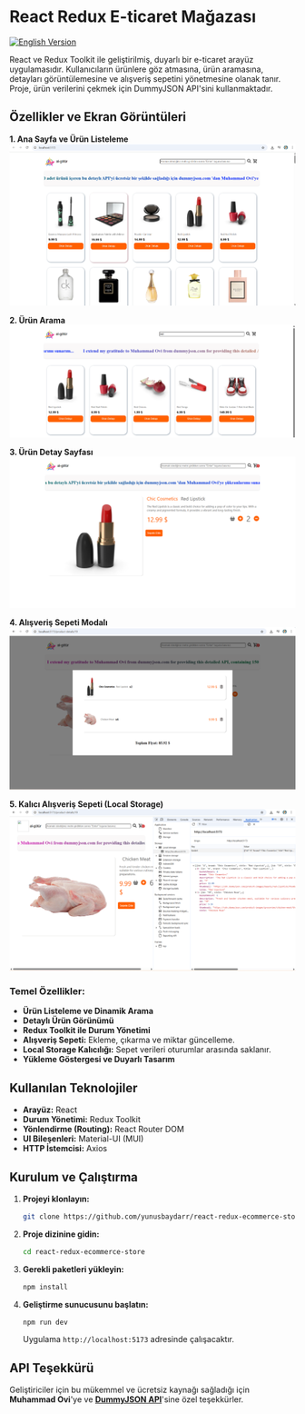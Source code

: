# React Redux E-ticaret Mağazası

[![English Version](https://img.shields.io/badge/Documentation-English-blue)](README.md)

React ve Redux Toolkit ile geliştirilmiş, duyarlı bir e-ticaret arayüz uygulamasıdır. Kullanıcıların ürünlere göz atmasına, ürün aramasına, detayları görüntülemesine ve alışveriş sepetini yönetmesine olanak tanır. Proje, ürün verilerini çekmek için DummyJSON API'sini kullanmaktadır.

## Özellikler ve Ekran Görüntüleri

**1. Ana Sayfa ve Ürün Listeleme**
![Ana Sayfa](readme-images/1.png)

**2. Ürün Arama**
!["red" için Arama Sonuçları](readme-images/2.png)

**3. Ürün Detay Sayfası**
![Ürün Detay Sayfası](readme-images/3.png)

**4. Alışveriş Sepeti Modalı**
![Alışveriş Sepeti Modalı](readme-images/4.png)

**5. Kalıcı Alışveriş Sepeti (Local Storage)**
![Local Storage Kalıcılığı](readme-images/5.png)

### Temel Özellikler:
-   **Ürün Listeleme ve Dinamik Arama**
-   **Detaylı Ürün Görünümü**
-   **Redux Toolkit ile Durum Yönetimi**
-   **Alışveriş Sepeti:** Ekleme, çıkarma ve miktar güncelleme.
-   **Local Storage Kalıcılığı:** Sepet verileri oturumlar arasında saklanır.
-   **Yükleme Göstergesi ve Duyarlı Tasarım**

## Kullanılan Teknolojiler

-   **Arayüz:** React
-   **Durum Yönetimi:** Redux Toolkit
-   **Yönlendirme (Routing):** React Router DOM
-   **UI Bileşenleri:** Material-UI (MUI)
-   **HTTP İstemcisi:** Axios

## Kurulum ve Çalıştırma

1.  **Projeyi klonlayın:**
    ```bash
    git clone https://github.com/yunusbaydarr/react-redux-ecommerce-store.git
    ```

2.  **Proje dizinine gidin:**
    ```bash
    cd react-redux-ecommerce-store
    ```

3.  **Gerekli paketleri yükleyin:**
    ```bash
    npm install
    ```

4.  **Geliştirme sunucusunu başlatın:**
    ```bash
    npm run dev
    ```
    Uygulama `http://localhost:5173` adresinde çalışacaktır.

## API Teşekkürü
Geliştiriciler için bu mükemmel ve ücretsiz kaynağı sağladığı için **Muhammad Ovi**'ye ve **[DummyJSON API](https://dummyjson.com/)**'sine özel teşekkürler.
